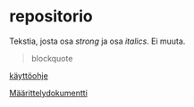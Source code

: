 # repositorio

Tekstia, josta osa *strong* ja osa _italics_. Ei muuta.

> blockquote

[käyttöohje](https://github.com/mluukkai-cs/otm2016-viikko5/blob/master/dokumentointi/kaytto-ohje.md)

[Määrittelydokumentti](https://github.com/mluukkai-cs/otm2016-viikko5/blob/master/dokumentointi/maarittely.md)
